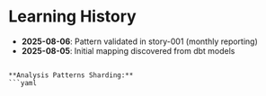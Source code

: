 # Learning History
- **2025-08-06**: Pattern validated in story-001 (monthly reporting)
- **2025-08-05**: Initial mapping discovered from dbt models
```

**Analysis Patterns Sharding:**
```yaml